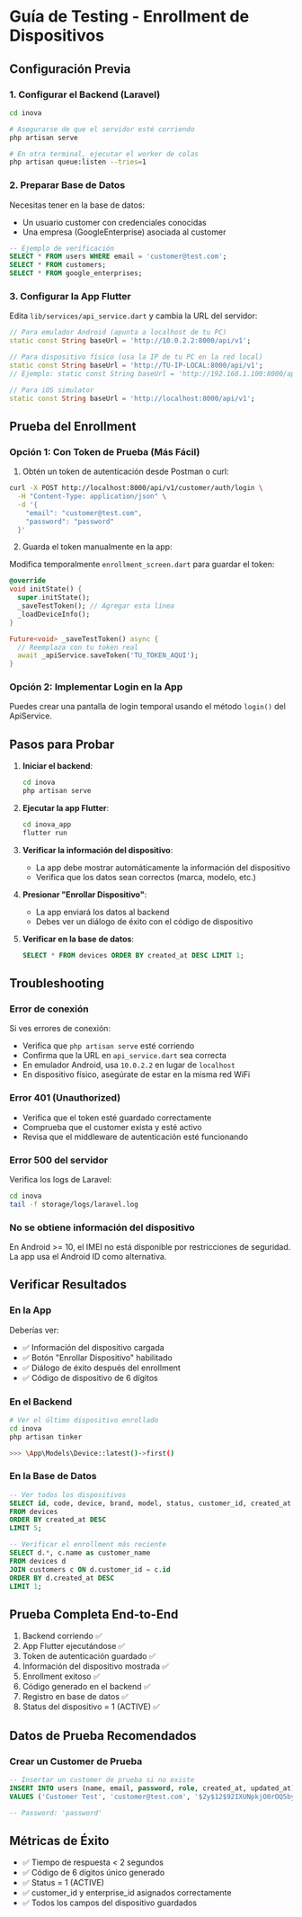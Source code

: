 # Guía de Testing - Enrollment de Dispositivos

## Configuración Previa

### 1. Configurar el Backend (Laravel)

```bash
cd inova

# Asegurarse de que el servidor esté corriendo
php artisan serve

# En otra terminal, ejecutar el worker de colas
php artisan queue:listen --tries=1
```

### 2. Preparar Base de Datos

Necesitas tener en la base de datos:
- Un usuario customer con credenciales conocidas
- Una empresa (GoogleEnterprise) asociada al customer

```sql
-- Ejemplo de verificación
SELECT * FROM users WHERE email = 'customer@test.com';
SELECT * FROM customers;
SELECT * FROM google_enterprises;
```

### 3. Configurar la App Flutter

Edita `lib/services/api_service.dart` y cambia la URL del servidor:

```dart
// Para emulador Android (apunta a localhost de tu PC)
static const String baseUrl = 'http://10.0.2.2:8000/api/v1';

// Para dispositivo físico (usa la IP de tu PC en la red local)
static const String baseUrl = 'http://TU-IP-LOCAL:8000/api/v1';
// Ejemplo: static const String baseUrl = 'http://192.168.1.100:8000/api/v1';

// Para iOS simulator
static const String baseUrl = 'http://localhost:8000/api/v1';
```

## Prueba del Enrollment

### Opción 1: Con Token de Prueba (Más Fácil)

1. Obtén un token de autenticación desde Postman o curl:

```bash
curl -X POST http://localhost:8000/api/v1/customer/auth/login \
  -H "Content-Type: application/json" \
  -d '{
    "email": "customer@test.com",
    "password": "password"
  }'
```

2. Guarda el token manualmente en la app:

Modifica temporalmente `enrollment_screen.dart` para guardar el token:

```dart
@override
void initState() {
  super.initState();
  _saveTestToken(); // Agregar esta línea
  _loadDeviceInfo();
}

Future<void> _saveTestToken() async {
  // Reemplaza con tu token real
  await _apiService.saveToken('TU_TOKEN_AQUI');
}
```

### Opción 2: Implementar Login en la App

Puedes crear una pantalla de login temporal usando el método `login()` del ApiService.

## Pasos para Probar

1. **Iniciar el backend**:
   ```bash
   cd inova
   php artisan serve
   ```

2. **Ejecutar la app Flutter**:
   ```bash
   cd inova_app
   flutter run
   ```

3. **Verificar la información del dispositivo**:
   - La app debe mostrar automáticamente la información del dispositivo
   - Verifica que los datos sean correctos (marca, modelo, etc.)

4. **Presionar "Enrollar Dispositivo"**:
   - La app enviará los datos al backend
   - Debes ver un diálogo de éxito con el código de dispositivo

5. **Verificar en la base de datos**:
   ```sql
   SELECT * FROM devices ORDER BY created_at DESC LIMIT 1;
   ```

## Troubleshooting

### Error de conexión

Si ves errores de conexión:
- Verifica que `php artisan serve` esté corriendo
- Confirma que la URL en `api_service.dart` sea correcta
- En emulador Android, usa `10.0.2.2` en lugar de `localhost`
- En dispositivo físico, asegúrate de estar en la misma red WiFi

### Error 401 (Unauthorized)

- Verifica que el token esté guardado correctamente
- Comprueba que el customer exista y esté activo
- Revisa que el middleware de autenticación esté funcionando

### Error 500 del servidor

Verifica los logs de Laravel:
```bash
cd inova
tail -f storage/logs/laravel.log
```

### No se obtiene información del dispositivo

En Android >= 10, el IMEI no está disponible por restricciones de seguridad.
La app usa el Android ID como alternativa.

## Verificar Resultados

### En la App

Deberías ver:
- ✅ Información del dispositivo cargada
- ✅ Botón "Enrollar Dispositivo" habilitado
- ✅ Diálogo de éxito después del enrollment
- ✅ Código de dispositivo de 6 dígitos

### En el Backend

```bash
# Ver el último dispositivo enrollado
cd inova
php artisan tinker

>>> \App\Models\Device::latest()->first()
```

### En la Base de Datos

```sql
-- Ver todos los dispositivos
SELECT id, code, device, brand, model, status, customer_id, created_at
FROM devices
ORDER BY created_at DESC
LIMIT 5;

-- Verificar el enrollment más reciente
SELECT d.*, c.name as customer_name
FROM devices d
JOIN customers c ON d.customer_id = c.id
ORDER BY d.created_at DESC
LIMIT 1;
```

## Prueba Completa End-to-End

1. Backend corriendo ✅
2. App Flutter ejecutándose ✅
3. Token de autenticación guardado ✅
4. Información del dispositivo mostrada ✅
5. Enrollment exitoso ✅
6. Código generado en el backend ✅
7. Registro en base de datos ✅
8. Status del dispositivo = 1 (ACTIVE) ✅

## Datos de Prueba Recomendados

### Crear un Customer de Prueba

```sql
-- Insertar un customer de prueba si no existe
INSERT INTO users (name, email, password, role, created_at, updated_at)
VALUES ('Customer Test', 'customer@test.com', '$2y$12$92IXUNpkjO0rOQ5byMi.Ye4oKoEa3Ro9llC/.og/at2.uheWG/igi', 'customer', NOW(), NOW());

-- Password: 'password'
```

## Métricas de Éxito

- ✅ Tiempo de respuesta < 2 segundos
- ✅ Código de 6 dígitos único generado
- ✅ Status = 1 (ACTIVE)
- ✅ customer_id y enterprise_id asignados correctamente
- ✅ Todos los campos del dispositivo guardados
